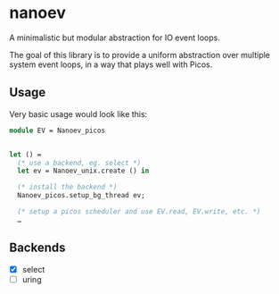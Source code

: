 # nanoev

A minimalistic but modular abstraction for IO event loops.

The goal of this library is to provide a uniform abstraction over multiple
system event loops, in a way that plays well with Picos.

## Usage

Very basic usage would look like this:

```ocaml
module EV = Nanoev_picos


let () =
  (* use a backend, eg. select *)
  let ev = Nanoev_unix.create () in

  (* install the backend *)
  Nanoev_picos.setup_bg_thread ev;

  (* setup a picos scheduler and use EV.read, EV.write, etc. *)
  …
```


## Backends

- [x] select
- [ ] uring
